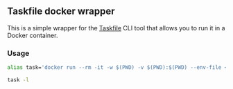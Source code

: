 ## Taskfile docker wrapper

This is a simple wrapper for the [Taskfile](https://taskfile.dev) CLI tool that allows you to run it in a Docker container.

### Usage

```bash
alias task='docker run --rm -it -w $(PWD) -v $(PWD):$(PWD) --env-file <(env) scaleaq/taskfile'

task -l
```